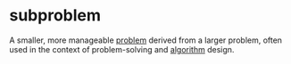 # subproblem

A smaller, more manageable [problem](mathematics/problem) derived from a larger problem, often used in the context of problem-solving and [algorithm](mathematics/algorithm) design.